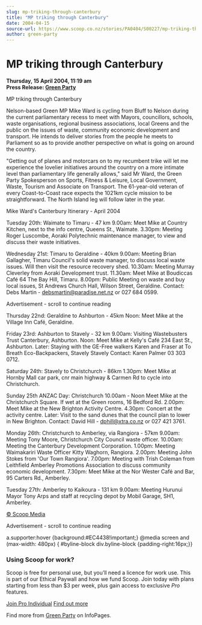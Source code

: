 ```yaml
---
slug: mp-triking-through-canterbury
title: "MP triking through Canterbury"
date: 2004-04-15
source-url: https://www.scoop.co.nz/stories/PA0404/S00227/mp-triking-through-canterbury.htm
author: green-party
---
```

MP triking through Canterbury
=============================

**Thursday, 15 April 2004, 11:19 am**  
**Press Release: [Green Party](https://info.scoop.co.nz/Green_Party)**

  
MP triking through Canterbury

Nelson-based Green MP Mike Ward is cycling from Bluff to Nelson during the current parliamentary recess to meet with Mayors, councillors, schools, waste organisations, regional business associations, local Greens and the public on the issues of waste, community economic development and transport. He intends to deliver stories from the people he meets to Parliament so as to provide another perspective on what is going on around the country.

"Getting out of planes and motorcars on to my recumbent trike will let me experience the lovelier initiatives around the country on a more intimate level than parliamentary life generally allows," said Mr Ward, the Green Party Spokesperson on Sports, Fitness & Leisure, Local Government, Waste, Tourism and Associate on Transport. The 61-year-old veteran of every Coast-to-Coast race expects the 1021km cycle mission to be straightforward. The North Island leg will follow later in the year.

Mike Ward's Canterbury Itinerary - April 2004

Tuesday 20th: Waimate to Timaru - 47 km 9.00am: Meet Mike at Country Kitchen, next to the info centre, Queens St., Waimate. 3.30pm: Meeting Roger Luscombe, Aoraki Polytechnic maintenance manager, to view and discuss their waste initiatives.

Wednesday 21st: Timaru to Geraldine - 40km 9.00am: Meeting Brian Gallagher, Timaru Council's solid waste manager, to discuss local waste issues. Will then visit the resource recovery shed. 10.30am: Meeting Murray Cleverley from Aoraki Development trust. 11.30am: Meet Mike at Boudiccas Café 64 The Bay Hill, Timaru. 8.00pm: Public Meeting on waste and buy local issues, St Andrews Church Hall, Wilson Street, Geraldine. Contact: Debs Martin - debsmartin@paradise.net.nz or 027 684 0599.

Advertisement - scroll to continue reading





Thursday 22nd: Geraldine to Ashburton - 45km Noon: Meet Mike at the Village Inn Café, Geraldine.

Friday 23rd: Ashburton to Stavely - 32 km 9.00am: Visiting Wastebusters Trust Canterbury, Ashburton. Noon: Meet Mike at Kelly's Café 234 East St., Ashburton. Later: Staying with the GE-Free walkers Karen and Fraser at To Breath Eco-Backpackers, Stavely Stavely Contact: Karen Palmer 03 303 0712.

Saturday 24th: Stavely to Christchurch - 86km 1.30pm: Meet Mike at Hornby Mall car park, cnr main highway & Carmen Rd to cycle into Christchurch.

Sunday 25th ANZAC Day: Christchurch 10.00am - Noon Meet Mike at the Christchurch Square. If wet at the Green rooms, 16 Bedford Rd. 2.00pm: Meet Mike at the New Brighton Activity Centre. 4.30pm: Concert at the activity centre. Later: Visit to the sand dunes that the council plan to lower in New Brighton. Contact: David Hill - dphill@xtra.co.nz or 027 421 3761.

Monday 26th: Christchurch to Amberley, via Rangiora - 57km 9.00am: Meeting Tony Moore, Christchurch City Council waste officer. 10.00am: Meeting the Canterbury Development Corporation. 1.00pm: Meeting Waimakariri Waste Officer Kitty Waghorn, Rangiora. 2.00pm: Meeting John Stokes from 'Our Town Rangiora'. 7.00pm: Meeting with Trish Coleman from Leithfield Amberley Promotions Association to discuss community economic development. 7.30pm: Meet Mike at the Nor Wester Café and Bar, 95 Carters Rd., Amberley.

Tuesday 27th: Amberley to Kaikoura - 131 km 9.00am: Meeting Hurunui Mayor Tony Arps and staff at recycling depot by Mobil Garage, SH1, Amberley.  

[© Scoop Media](http://www.scoop.co.nz/about/terms.html)  

Advertisement - scroll to continue reading



a.supporter:hover {background:#EC4438!important;} @media screen and (max-width: 480px) { #byline-block div.byline-block {padding-right:16px;}}

### Using Scoop for work?

Scoop is free for personal use, but you’ll need a licence for work use. This is part of our Ethical Paywall and how we fund Scoop. Join today with plans starting from less than $3 per week, plus gain access to exclusive _Pro_ features.  
  
[Join Pro Individual](https://pro.scoop.co.nz/Individual/?from=ProIn24) [Find out more](https://pro.scoop.co.nz/using-scoop-for-work/?from=ProIn24)

Find more from [Green Party](https://info.scoop.co.nz/Green_Party) on InfoPages.